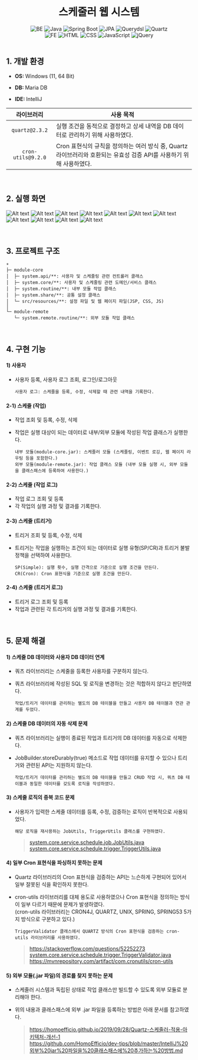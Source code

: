 <div align="center">
  <h1>스케줄러 웹 시스템</h1>
</div>

<div align="center">
  <img alt="BE" src="https://img.shields.io/badge/BE-%23424242.svg?style=flat-square&logo=&logoColor=%23C6F7E9" />
  <img alt="Java" src="https://img.shields.io/badge/Java-%23C6F7E9.svg?style=flat-square&logo=&logoColor=%23424242" />
  <img alt="Spring Boot" src="https://img.shields.io/badge/Spring%20Boot-%23C6F7E9.svg?style=flat-square&logo=&logoColor=%23424242" />
  <img alt="JPA" src="https://img.shields.io/badge/JPA-%23C6F7E9.svg?style=flat-square&logo=&logoColor=%23424242" />
  <img alt="Querydsl" src="https://img.shields.io/badge/Querydsl-%23C6F7E9.svg?style=flat-square&logo=&logoColor=%23424242" />
  <img alt="Quartz" src="https://img.shields.io/badge/Quartz-%23C6F7E9.svg?style=flat-square&logo=&logoColor=%23424242" />
  <br>
  <img alt="FE" src="https://img.shields.io/badge/FE-%23424242.svg?style=flat-square&logo=&logoColor=%23C6F7E9" />
  <img alt="HTML" src="https://img.shields.io/badge/HTML-%23C6F7E9.svg?style=flat-square&logo=&logoColor=%23424242" />
  <img alt="CSS" src="https://img.shields.io/badge/CSS-%23C6F7E9.svg?style=flat-square&logo=&logoColor=%23424242" />
  <img alt="JavaScript" src="https://img.shields.io/badge/JavaScript-%23C6F7E9.svg?style=flat-square&logo=&logoColor=%23424242" />
  <img alt="jQuery" src="https://img.shields.io/badge/jQuery-%23C6F7E9.svg?style=flat-square&logo=&logoColor=%23424242" />
</div>
<br>

<div align="left">
  <h2>1. 개발 환경</h2>

- <p><b>OS: </b>Windows (11, 64 Bit)</p>
- <p><b>DB: </b>Maria DB</p>
- <p><b>IDE: </b>IntelliJ</p>
|       라이브러리        | 사용 목적                                                                    |
|:------------------:|--------------------------------------------------------------------------|
|   `quartz@2.3.2`   | 실행 조건을 동적으로 결정하고 상세 내역을 DB 데이터로 관리하기 위해 사용하였다. |
| `cron-utils@9.2.0` | Cron 표현식의 규칙을 정의하는 여러 방식 중, Quartz 라이브러리와 호환되는 유효성 검증 API를 사용하기 위해 사용하였다. |
</div>
<br>

<div align="left">
  <h2>2. 실행 화면</h2>

![Alt text](./github/22-01-01.png)
![Alt text](./github/22-01-02.png)
![Alt text](./github/22-01-03.png)
![Alt text](./github/22-01-04.png)
![Alt text](./github/22-01-05.png)
![Alt text](./github/22-01-06.png)
![Alt text](./github/22-01-07.png)
![Alt text](./github/22-01-08.png)
![Alt text](./github/22-01-09.png)
![Alt text](./github/22-01-10.png)
![Alt text](./github/22-01-11.png)
</div>
<br>

<div align="left">
  <h2>3. 프로젝트 구조</h2>

  ```
  *
  ├─ module-core
  │  ├─ system.api/**: 사용자 및 스케줄링 관련 컨트롤러 클래스
  │  ├─ system.core/**: 사용자 및 스케줄링 관련 도메인/서비스 클래스
  │  ├─ system.routine/**: 내부 모듈 작업 클래스
  │  ├─ system.share/**: 공통 설정 클래스
  │  └─ src/resources/**: 설정 파일 및 웹 페이지 파일(JSP, CSS, JS)
  │
  └─ module-remote
     └─ system.remote.routine/**: 외부 모듈 작업 클래스
  ```
</div>
<br>

<div align="left">
  <h2>4. 구현 기능</h2>

#### 1) 사용자
- 사용자 등록, 사용자 로그 조회, 로그인/로그아웃

  ```
  사용자 로그: 스케줄을 등록, 수정, 삭제할 때 관련 내역을 기록한다.
  ```
#### 2-1) 스케줄 (작업)
- 작업 조회 및 등록, 수정, 삭제
- 작업은 실행 대상이 되는 데이터로 내부/외부 모듈에 작성된 작업 클래스가 실행한다.

  ```
  내부 모듈(module-core.jar): 스케줄러 모듈 (스케줄링, 이벤트 로깅, 웹 페이지 라우팅 등을 포함한다.)
  외부 모듈(module-remote.jar): 작업 클래스 모듈 (내부 모듈 실행 시, 외부 모듈을 클래스패스에 등록하여 사용한다.)
  ```
#### 2-2) 스케줄 (작업 로그)
- 작업 로그 조회 및 등록
- 각 작업의 실행 과정 및 결과를 기록한다.
#### 2-3) 스케줄 (트리거)
- 트리거 조회 및 등록, 수정, 삭제
- 트리거는 작업을 실행하는 조건이 되는 데이터로 실행 유형(SP/CR)과 트리거 불발 정책을 선택하여 사용한다.

  ```
  SP(Simple): 실행 횟수, 실행 간격으로 기준으로 실행 조건을 만든다.
  CR(Cron): Cron 표현식을 기준으로 실행 조건을 만든다.
  ```
#### 2-4) 스케줄 (트리거 로그)
- 트리거 로그 조회 및 등록
- 작업과 관련된 각 트리거의 실행 과정 및 결과를 기록한다.
</div>
<br>

<div align="left">
  <h2>5. 문제 해결</h2>

#### 1) 스케줄 DB 데이터와 사용자 DB 데이터 연계
- 쿼츠 라이브러리는 스케줄을 등록한 사용자를 구분하지 않는다.
- 쿼츠 라이브러리에 작성된 SQL 및 로직을 변경하는 것은 적합하지 않다고 판단하였다.

  ```
  작업/트리거 데이터를 관리하는 별도의 DB 테이블을 만들고 사용자 DB 테이블과 연관 관계를 두었다.
  ```
#### 2) 스케줄 DB 데이터의 자동 삭제 문제
- 쿼츠 라이브러리는 실행이 종료된 작업과 트리거의 DB 데이터를 자동으로 삭제한다.
- JobBuilder.storeDurably(true) 메소드로 작업 데이터를 유지할 수 있으나 트리거와 관련된 API는 지원하지 않는다.

  ```
  작업/트리거 데이터를 관리하는 별도의 DB 테이블을 만들고 CRUD 작업 시, 쿼츠 DB 테이블과 동일한 데이터를 갖도록 로직을 작성하였다.
  ```
#### 3) 스케줄 로직의 중복 코드 문제
- 사용자가 입력한 스케줄 데이터를 등록, 수정, 검증하는 로직이 반복적으로 사용되었다.

  ```
  해당 로직을 재사용하는 JobUtils, TriggerUtils 클래스를 구현하였다.
  ```
  > [system.core.service.schedule.job.JobUtils.java](https://github.com/jha3on/22-Scheduler-System/blob/master/module-core/src/main/java/system/core/service/schedule/job/JobUtils.java) <br>
  > [system.core.service.schedule.trigger.TriggerUtils.java](https://github.com/jha3on/22-Scheduler-System/blob/master/module-core/src/main/java/system/core/service/schedule/trigger/TriggerUtils.java) <br>
#### 4) 일부 Cron 표현식을 파싱하지 못하는 문제
- Quartz 라이브러리의 Cron 표현식을 검증하는 API는 느슨하게 구현되어 있어서 일부 잘못된 식을 확인하지 못한다.
- cron-utils 라이브러리를 대체 용도로 사용하였으나 Cron 표현식을 정의하는 방식이 일부 다르기 때문에 문제가 발생하였다.<br>
  (cron-utils 라이브러리는 CRON4J, QUARTZ, UNIX, SPRING, SPRING53 5가지 방식으로 구분하고 있다.)

  ```
  TriggerValidator 클래스에서 QUARTZ 방식의 Cron 표현식을 검증하는 cron-utils 라이브러리를 사용하였다.
  ```
  > https://stackoverflow.com/questions/52252273 <br>
  > [system.core.service.schedule.trigger.TriggerValidator.java](https://github.com/jha3on/22-Scheduler-System/blob/master/module-core/src/main/java/system/core/service/schedule/trigger/TriggerValidator.java) <br>
  > https://mvnrepository.com/artifact/com.cronutils/cron-utils <br>
#### 5) 외부 모듈(.jar 파일)의 경로를 찾지 못하는 문제
- 스케줄러 시스템과 독립된 상태로 작업 클래스만 빌드할 수 있도록 외부 모듈로 분리해야 한다.
- 위의 내용과 클래스패스에 외부 .jar 파일을 등록하는 방법은 아래 문서를 참고하였다.

  > https://homoefficio.github.io/2019/09/28/Quartz-스케줄러-적용-아키텍처-개선-1 <br>
  > https://github.com/HomoEfficio/dev-tips/blob/master/IntelliJ%20외부%20jar%20파일을%20클래스패스에%20추가하는%20방법.md <br>
</div>
<br>